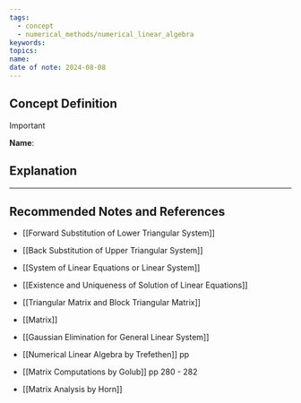 ```yaml
---
tags:
  - concept
  - numerical_methods/numerical_linear_algebra
keywords: 
topics: 
name: 
date of note: 2024-08-08
---
```


## Concept Definition

>[!important]
>**Name**: 



## Explanation





-----------
##  Recommended Notes and References


- [[Forward Substitution of Lower Triangular System]]
- [[Back Substitution of Upper Triangular System]]
- [[System of Linear Equations or Linear System]]
- [[Existence and Uniqueness of Solution of Linear Equations]]


- [[Triangular Matrix and Block Triangular Matrix]]
- [[Matrix]]
- [[Gaussian Elimination for General Linear System]]


- [[Numerical Linear Algebra by Trefethen]] pp
- [[Matrix Computations by Golub]] pp 280 - 282
- [[Matrix Analysis by Horn]]